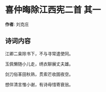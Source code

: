 # 喜仲晦除江西宪二首  其一

**作者**: 刘克庄

## 诗词内容

江卿二臬除书下，不与寻常遣使同。

玉佩懒随小儿走，绣衣聊展丈夫雄。

剑刀俗革田秋熟，贯索芒收圄夜空。

想伴清言惟小谢，有诗毋惜寄衰翁。

